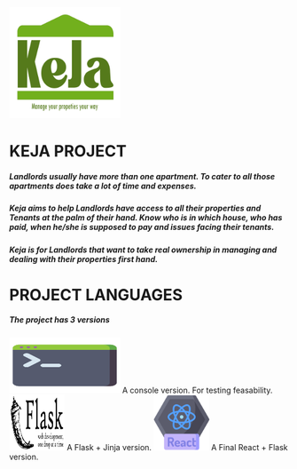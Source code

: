 <img width="200" height="200" alt="keja logo" src="./assets/KejaV2.png">

# KEJA PROJECT

##### Landlords usually have more than one apartment. To cater to all those apartments does take a lot of time and expenses. 

##### Keja aims to help Landlords have access to all their properties and Tenants at the palm of their hand. Know who is in which house, who has paid, when he/she is supposed to pay and issues facing their tenants. 

##### Keja is for Landlords that want to take real ownership in managing and dealing with their properties first hand.

# PROJECT LANGUAGES
##### The project has 3 versions
<img width="200" height="100" src="./assets/cmd_logo.png"> A console version. For testing feasability.
<img width="100" height="100" src="./assets/flask_logo.png"> A Flask + Jinja version.
<img width="100" height="100" src="./assets/react_logo.png"> A Final React + Flask version.

